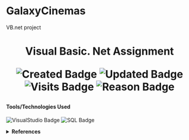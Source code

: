 # GalaxyCinemas
VB.net project


 <h1 align="center"> Visual Basic. Net Assignment 

 

 ![Created Badge](https://badges.pufler.dev/created/sumaiyakawsar/GalaxyCinemas?&style=plastic&color=black&labelColor=1AEE0B) ![Updated Badge](https://badges.pufler.dev/updated/sumaiyakawsar/GalaxyCinemas?&style=plastic&color=black&labelColor=0004FF) ![Visits Badge](https://badges.pufler.dev/visits/sumaiyakawsar/GalaxyCinemas?&style=plastic&color=black&labelColor=BF3F41) ![Reason Badge](https://img.shields.io/badge/University-Assignment-red?style=plastic) 

</h1>


#### Tools/Technologies Used
![VisualStudio Badge](https://img.shields.io/badge/-VisualStudio-5C2D91?style=flat&labelColor=black&logo=VisualStudio&logoColor=5C2D91) ![SQL Badge](https://img.shields.io/badge/-SQL-4479A1?style=flat&labelColor=black&logo=MySQL&logoColor=4479A1) 



<details>
<summary><b>References</b></summary>

| Name                        | Repository Link                |
| ----------------------------| ---------------------------    |
| _Profile Badges_            | https://www.shields.io/        |
| _Years & Repos Counter_     | https://pufler.dev/git-badges/ |

</details>
